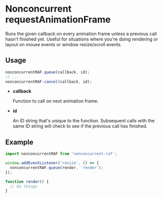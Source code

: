 # Nonconcurrent requestAnimationFrame

Runs the given callback on every animation frame unless a previous call hasn't finished yet. Useful for situations where you're doing rendering or layout on mouse events or window resize/scroll events.

## Usage

```javascript
nonconcurrentRAF.queue(callback, id);
// ...
nonconcurrentRAF.cancel(callback, id);
```

* **callback**

  Function to call on next animation frame.

* **id**

  An ID string that's unique to the function. Subsequent calls with the same ID string will check to see if the previous call has finished.

## Example

```javascript
import nonconcurrentRAF from 'nonconcurrent-raf';

window.addEventListener('resize', () => {
  nonconcurrentRAF.queue(render, 'render');
});

function render() {
  // Do things
}

```
